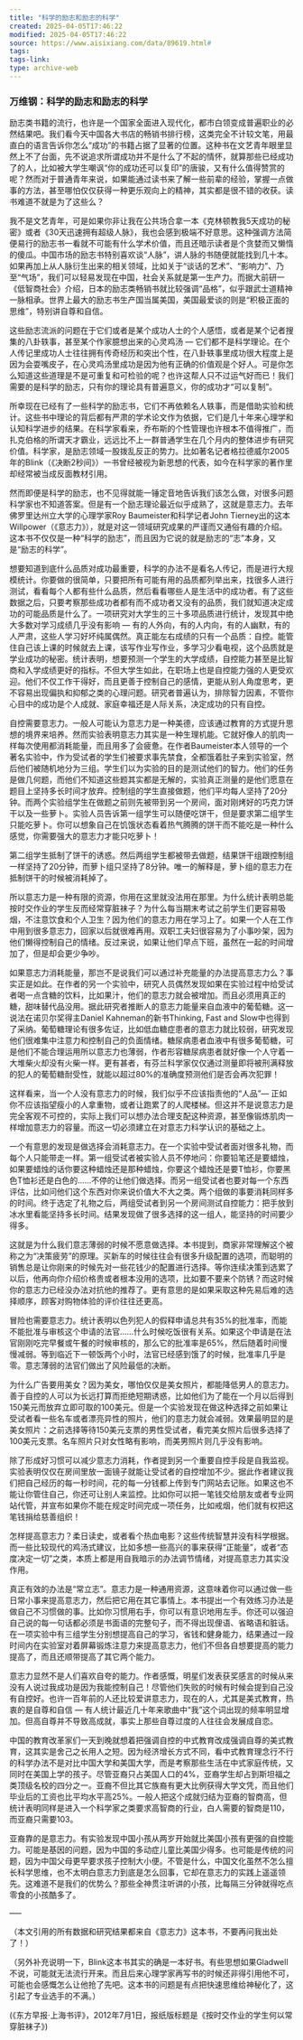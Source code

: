```yaml
---
title: "科学的励志和励志的科学"
created: 2025-04-05T17:46:22
modified: 2025-04-05T17:46:22
source: https://www.aisixiang.com/data/89619.html#
tags:
tags-link:
type: archive-web
---
```

<h3>万维钢：科学的励志和励志的科学</h3>

励志类书籍的流行，也许是一个国家全面进入现代化，都市白领变成普遍职业的必然结果吧。我们看今天中国各大书店的畅销书排行榜，这类完全不计较文笔，用最直白的语言告诉你怎么“成功”的书籍占据了显著的位置。这种书在文艺青年眼里显然上不了台面，先不说追求所谓成功并不是什么了不起的情怀，就算那些已经成功了的人，比如被大学生嘲讽“你的成功还可以复印”的唐骏，又有什么值得赞赏的呢？然而对于普通青年来说，如果能通过读书来了解一些前辈的经验，掌握一点做事的方法，甚至哪怕仅仅获得一种更乐观向上的精神，其实都是很不错的收获。读书难道不就是为了这些么？

我不是文艺青年，可是如果你非让我在公共场合拿一本《克林顿教我5天成功的秘密》或者《30天迅速拥有超级人脉》，我也会感到极端不好意思。这种强调方法简便易行的励志书一看就不可能有什么学术价值，而且还暗示读者是个贪婪而又懒惰的傻瓜。中国市场的励志书特别喜欢谈“人脉”，讲人脉的书随便就能找到几十本。如果再加上从人脉衍生出来的相关领域，比如关于“谈话的艺术”、“影响力”、乃至“气场”，我们可以轻易发现在中国，社会关系就是第一生产力。而据大前研一《低智商社会》介绍，日本的励志类畅销书就比较强调“品格”，似乎跟武士道精神一脉相承。世界上最大的励志书生产国当属美国，美国最爱谈的则是“积极正面的思维”，特别讲自尊和自信。

这些励志流派的问题在于它们或者是某个成功人士的个人感悟，或者是某个记者搜集的八卦轶事，甚至某个作家臆想出来的心灵鸡汤 — 它们都不是科学理论。在个人传记里成功人士往往拥有传奇经历和突出个性，在八卦轶事里成功很大程度上是因为会耍嘴皮子，在心灵鸡汤里成功是因为他有正确的价值观是个好人。可是你怎么知道这些道理是不是可重复和可检验的呢？也许这帮人只不过运气好而已！我们需要的是科学的励志，只有你的理论具有普遍意义，你的成功才“可以复制”。

所幸现在已经有了一些科学的励志书，它们不再依赖名人轶事，而是借助实验和统计。这些书中理论的背后都有严肃的学术论文作为依据，它们是几十年来心理学和认知科学进步的结果。在科学家看来，乔布斯的个性管理也许根本不值得推广，而扎克伯格的所谓天才霸业，远远比不上一群普通学生在几个月内的整体进步有研究价值。科学家，是励志领域一股拨乱反正的势力。比如著名记者格拉德威尔2005年的Blink（《决断2秒间》）一书曾经被视为新思想的代表，如今在科学家的著作里却经常被当成反面教材引用。

然而即便是科学的励志，也不见得就能一锤定音地告诉我们该怎么做，对很多问题科学家也不知道答案。但是有一个励志理论最近似乎成熟了，这就是意志力。去年佛罗里达州立大学的心理学家Roy Baumeister和科学记者John Tierney出的这本Willpower（《意志力》），就是对这一领域研究成果的严谨而又通俗有趣的介绍。这本书不仅仅是一种“科学的励志”，而且因为它说的就是励志的“志”本身，又是“励志的科学”。

想要知道到底什么品质对成功最重要，科学的办法不是看名人传记，而是进行大规模统计。你要做的很简单，只要把所有可能有用的品质都列举出来，找很多人进行测试，看看每个人都有些什么品质，然后看看哪些人是生活中的成功者。有了这些数据之后，只要考察那些成功者都有而不成功者又没有的品质，我们就知道决定成功的可能品质是什么了。一项研究对大学生的三十多项品质进行统计，发现其中绝大多数对学习成绩几乎没有影响 — 有的人外向，有的人内向，有的人幽默，有的人严肃，这些人学习好坏纯属偶然。真正能左右成绩的只有一个品质：自控。能管住自己该上课的时候就去上课，该写作业写作业，多学习少看电视，这个品质就是学业成功的秘密。统计表明，想要预测一个学生的大学成绩，自控能力甚至是比智商和入学成绩更好的指标。不但大学生如此，在职场上也是自控能力强的人更受欢迎。他们不仅工作干得好，而且更善于控制自己的感情，更能从别人角度思考，更不容易出现偏执和抑郁之类的心理问题。研究者普遍认为，排除智力因素，不管你心目中的成功是个人成就、家庭幸福还是人际关系，决定成功的只有自控。

自控需要意志力。一般人可能认为意志力是一种美德，应该通过教育的方式提升思想的境界来培养。然而实验表明意志力其实是一种生理机能。它就好像人的肌肉一样每次使用都消耗能量，而且用多了会疲惫。在作者Baumeister本人领导的一个著名实验中，作为受试者的学生们被要求事先禁食，全都饿着肚子来到实验室，然后他们被随机地分为三组。学生们以为实验的目的是测试他们的智力。他们的任务是做几何题，而他们不知道这些题其实都是无解的，实验真正测量的是他们愿意在题目上坚持多长时间才放弃。控制组的学生直接做题，他们平均每人坚持了20分钟。而两个实验组学生在做题之前则先被带到另一个房间，面对刚烤好的巧克力饼干以及一些萝卜。实验人员告诉第一组学生可以随便吃饼干，但是要求第二组学生只能吃萝卜。你可以想象自己在饥饿状态看着热气腾腾的饼干而不能吃是一种什么感觉，你需要强大的意志力才能只吃萝卜！

第二组学生抵制了饼干的诱惑。然后两组学生都被带去做题，结果饼干组跟控制组一样坚持了20分钟，而萝卜组只坚持了8分钟。唯一的解释是，萝卜组的意志力在抵制饼干的时候被消耗掉了。

所以意志力是一种有限的资源，你用在这里就没法用在那里。为什么统计表明总能按时交作业的学生反而经常穿脏袜子？为什么每当期末考试之前学生们更容易吸烟，不注意饮食和个人卫生？因为他们的意志力用在学习上了。如果一个人在工作中用到很多意志力，回家以后就很难再用。双职工夫妇很容易为了小事吵架，因为他们懒得控制自己的情绪。反过来说，如果让他们早点下班，虽然在一起的时间增加了，但是却会更少争吵。

如果意志力消耗能量，那岂不是说我们可以通过补充能量的办法提高意志力么？事实正是如此。在作者的另一个实验中，研究人员偶然发现如果在实验过程中给受试者喝一点含糖的饮料，比如果汁，他们的意志力就会被增加。而且必须用真正的糖，甜味替代品没用。据此研究者推断人的意志力能量来自血液中的葡萄糖。这一说法在诺贝尔奖得主Daniel Kahneman的新书Thinking, Fast and Slow中也得到了采纳。葡萄糖理论有很多佐证，比如低血糖症患者的意志力就比较弱，研究发现他们很难集中注意力和控制自己的负面情绪。糖尿病患者血液中有很多葡萄糖，可是他们不能合理运用所以意志力也薄弱，作者形容糖尿病患者就好像一个人守着一大堆柴火却没有火柴一样。更有甚者，有芬兰科学家仅仅通过测量即将被刑满释放的犯人的葡萄糖耐受性，就能以超过80%的准确度预测他们是否会再次犯罪！

这样看来，当一个人没有意志力的时候，我们似乎不应该指责他的“人品”— 正如你不应该指望瘦小的人拿重物，或者让跑累了的人爬楼梯。但这并不是说意志力是完全客观不可控的，实际上我们可以想办法合理支配这种资源，甚至像锻炼肌肉一样增加意志力的容量。而这一切必须建立在对意志力科学认识的基础之上。

一个有意思的发现是做选择会消耗意志力。在一个实验中受试者面对很多礼物，而每个人只能带走一样。第一组受试者被实验人员不停地问：你要铅笔还是要蜡烛，如果要蜡烛的话你要这种蜡烛还是那种蜡烛，你要这个蜡烛还是要T恤衫，你要黑色T恤衫还是白色的……不停的让他们做选择。而另一组受试者也要对每一个东西评估，比如问他们这个东西对你来说价值大不大之类。两个组做的事要消耗同样多的时间。终于选定了礼物之后，两组受试者到另一个房间测试自控能力：把手放到冰水里看能坚持多长时间。结果发现做了很多选择的这一组人，能坚持的时间要少得多。

这就是为什么我们意志薄弱的时候不愿意做选择。本书提到，商家非常理解这个被称之为“决策疲劳”的原理。买新车的时候往往会有很多升级配置的选项，而聪明的销售总是让你刚来的时候先对一些花钱少的配置进行选择。等你连续决策到选累了以后，他再向你介绍价格贵或者根本没用的选项，比如要不要来个防锈？而这时候你的意志力已经没办法对抗他的推荐了。更有意思的是如果采取这种先易后难的选择顺序，顾客对购物体验的评价往往还更高。

冒险也需要意志力。统计表明以色列犯人的假释申请总共有35%的批准率，而能不能批准与审核这个申请的法官……什么时候吃饭很有关系。如果这个申请是在法官刚刚吃完早餐或午餐的时候审核的，那么它的批准率是65%，然后随着时间慢慢减弱。等到临近下一顿饭两个小时，法官已经感到饿了的时候，批准率几乎是零。意志薄弱的法官们做出了风险最低的决断。

为什么广告要用美女？因为美女，哪怕仅仅是美女照片，都能降低男人的意志力。善于自控的人可以为长远打算而拒绝短期诱惑，比如他们为了能在一个月以后得到150美元而放弃立即可取的100美元。但是一个实验发现在做这种选择之前如果让受试者看一些名车或者漂亮异性的照片，他们的意志力就会减弱。效果最明显的是美女照片：之前选择等待150美元支票的男性受试者，看完美女照片后很多选择了100美元支票。名车照片只对女性略有影响，而美男照片则几乎没有影响。

除了形成好习惯可以减少意志力消耗，作者提到另一个重要自控手段是自我监视。实验表明仅仅在房间里放一面镜子就能让受试者的自控增加不少。据此作者建议我们把自己经历的每一秒时间，花的每一分钱都上传到专门网站去记账。如果这也不能让你管住自己，你还可让别人来监控。比如你可以把一笔钱交给朋友或者专业网站代管，并宣布如果你不能在规定时间完成一项任务，比如戒烟，他们就有权把这笔钱捐给慈善组织！

怎样提高意志力？柔日读史，或者看个热血电影？这些传统智慧并没有科学根据。而一些比较现代的鸡汤式建议，比如多想一些高兴的事来获得“正能量”，或者“态度决定一切”之类，本质上都是用自我暗示的办法调节情绪，对提高意志力其实没作用。

真正有效的办法是“常立志”。意志力是一种通用资源，这意味着你可以通过做一些日常小事来提高意志力，然后把它用在其它事情上。本书提出一个有效练习办法是做自己不习惯做的事。比如你习惯用右手，你可以有意识地用左手。你还可以强迫自己说的每一句话都必须是书面语的完整句子，而不得出现俚语、省略语和脏话。在一项实验中有三组学生分别想提高自己的学习，省钱和健身能力，结果通过一段时间内在实验室对着屏幕锻炼注意力来提高意志力，他们不但各自想要提高的能力提高了，而且还顺带提高了其它两个能力。

意志力显然不是人们喜欢自夸的能力。作者感慨，明星们发表获奖感言的时候从来没有人说过我成功是因为我能控制自己！尽管他们失败的时候有时候会提到自己没有自控好。也许一百年前的人还比较爱讲意志力，现在的人，尤其是美式教育，热衷的是自尊和自信 — 有人统计最近几十年来歌曲中“我”这个词出现的频率明显增加。但高自尊并不导致高成就，事实上那些自尊过度的人往往会发展成自恋。

中国的教育改革家们一天到晚就想着把强调自控的中式教育改成强调自尊的美式教育，这其实是舍己之长用人之短。因为经济增长方式不同，看中式教育理念行不行的科学办法不是对比中国大学和美国大学，而是考察那些生活在中式家庭传统，又同时在美国上学的孩子。尽管亚裔只占美国人口的4%，亚裔学生却占到斯坦福之类顶级名校的四分之一。亚裔不但比其它族裔有更大比例获得大学文凭，而且他们毕业后的工资也比平均水平高25%。一般人把这个成就归结为亚裔的智商高，但统计表明同样是进入一个科学家之类要求高智商的行业，白人需要的智商是110，而亚裔只需要103。

亚裔靠的是意志力。有实验发现中国小孩从两岁开始就比美国小孩有更强的自控能力。可能是基因的问题，因为中国的多动症儿童比美国少得多。也可能是传统的问题，因为中国父母更早要求孩子控制大小便。不管是什么，中国文化虽然不怎么擅长科学思维，也不太明白意志力到底是怎么回事，它却在意志力的实践上遥遥领先。这难道不是我们的优势么？那些全神贯注听讲的小孩，比每隔三分钟就得吃点零食的小孩酷多了。

—–

（本文引用的所有数据和研究结果都来自《意志力》这本书，不要再问我出处了！）

（另外补充说明一下，Blink这本书其实的确是一本好书。有些思想如果Gladwell不说，可能就无法流行开来。而且后来心理学家再写书的时候还非得引用他不可，可能也会感慨怎么让他抢了先吧。这本书的问题是有点把快速思维给神秘化了，这引起了专业选手的不满。）

(《东方早报·上海书评》，2012年7月1日，报纸版标题是《按时交作业的学生何以常穿脏袜子》)